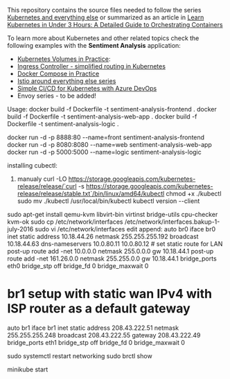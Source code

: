 This repository contains the source files needed to follow the series [Kubernetes and everything else](https://rinormaloku.com/series/kubernetes-and-everything-else/) or summarized as an article in [Learn Kubernetes in Under 3 Hours: A Detailed Guide to Orchestrating Containers](https://medium.freecodecamp.org/learn-kubernetes-in-under-3-hours-a-detailed-guide-to-orchestrating-containers-114ff420e882)

To learn more about Kubernetes and other related topics check the following examples with the **Sentiment Analysis** application:

* [Kubernetes Volumes in Practice](https://rinormaloku.com/kubernetes-volumes-in-practice/):
* [Ingress Controller - simplified routing in Kubernetes](https://www.orange-networks.com/blogs/210-ingress-controller-simplified-routing-in-kubernetes)
* [Docker Compose in Practice](https://github.com/rinormaloku/k8s-mastery/tree/docker-compose)
* [Istio around everything else series](https://rinormaloku.com/series/istio-around-everything-else/)
* [Simple CI/CD for Kubernetes with Azure DevOps](https://www.orange-networks.com/blogs/224-azure-devops-ci-cd-pipeline-to-deploy-to-kubernetes)
* Envoy series - to be added!


Usage:
docker build -f Dockerfile -t sentiment-analysis-frontend .
docker build -f Dockerfile -t sentiment-analysis-web-app .
docker build -f Dockerfile -t sentiment-analysis-logic .

docker run -d -p 8888:80   --name=front sentiment-analysis-frontend
docker run -d -p 8080:8080 --name=web   sentiment-analysis-web-app
docker run -d -p 5000:5000 --name=logic sentiment-analysis-logic


installing cubectl:
1) manualy
curl -LO https://storage.googleapis.com/kubernetes-release/release/`curl -s https://storage.googleapis.com/kubernetes-release/release/stable.txt`/bin/linux/amd64/kubectl
chmod +x ./kubectl
sudo mv ./kubectl /usr/local/bin/kubectl
kubectl version --client

sudo apt-get install qemu-kvm libvirt-bin virtinst bridge-utils cpu-checker
kvm-ok
sudo cp /etc/network/interfaces /etc/network/interfaces.bakup-1-july-2016
sudo vi /etc/network/interfaces
edit append:
auto br0
 iface br0 inet static
         address 10.18.44.26
         netmask 255.255.255.192
         broadcast 10.18.44.63
         dns-nameservers 10.0.80.11 10.0.80.12
         # set static route for LAN
 	 post-up route add -net 10.0.0.0 netmask 255.0.0.0 gw 10.18.44.1
 	 post-up route add -net 161.26.0.0 netmask 255.255.0.0 gw 10.18.44.1
         bridge_ports eth0
         bridge_stp off
         bridge_fd 0
         bridge_maxwait 0

 # br1 setup with static wan IPv4 with ISP router as a default gateway
 auto br1
 iface br1 inet static
         address 208.43.222.51
         netmask 255.255.255.248
         broadcast 208.43.222.55
         gateway 208.43.222.49
         bridge_ports eth1
         bridge_stp off
         bridge_fd 0
         bridge_maxwait 0

sudo systemctl restart networking
sudo brctl show

minikube start

